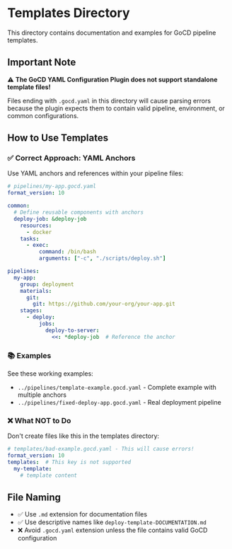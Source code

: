 # Templates Directory

This directory contains documentation and examples for GoCD pipeline templates.

## Important Note

⚠️ **The GoCD YAML Configuration Plugin does not support standalone template files!**

Files ending with `.gocd.yaml` in this directory will cause parsing errors because the plugin expects them to contain valid pipeline, environment, or common configurations.

## How to Use Templates

### ✅ Correct Approach: YAML Anchors
Use YAML anchors and references within your pipeline files:

```yaml
# pipelines/my-app.gocd.yaml
format_version: 10

common:
  # Define reusable components with anchors
  deploy-job: &deploy-job
    resources:
      - docker
    tasks:
      - exec:
          command: /bin/bash
          arguments: ["-c", "./scripts/deploy.sh"]

pipelines:
  my-app:
    group: deployment
    materials:
      git:
        git: https://github.com/your-org/your-app.git
    stages:
      - deploy:
          jobs:
            deploy-to-server:
              <<: *deploy-job  # Reference the anchor
```

### 📚 Examples

See these working examples:
- `../pipelines/template-example.gocd.yaml` - Complete example with multiple anchors
- `../pipelines/fixed-deploy-app.gocd.yaml` - Real deployment pipeline

### ❌ What NOT to Do

Don't create files like this in the templates directory:
```yaml
# templates/bad-example.gocd.yaml - This will cause errors!
format_version: 10
templates:  # This key is not supported
  my-template:
    # template content
```

## File Naming

- ✅ Use `.md` extension for documentation files
- ✅ Use descriptive names like `deploy-template-DOCUMENTATION.md`
- ❌ Avoid `.gocd.yaml` extension unless the file contains valid GoCD configuration
